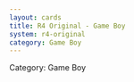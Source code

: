 ```yaml
---
layout: cards
title: R4 Original - Game Boy
system: r4-original
category: Game Boy
---
```

<div class="alert alert-secondary mb-4"><span class="i18n innerHTML-category">Category: </span><span class="i18n innerHTML-cat-Game Boy">Game Boy</span></div>
